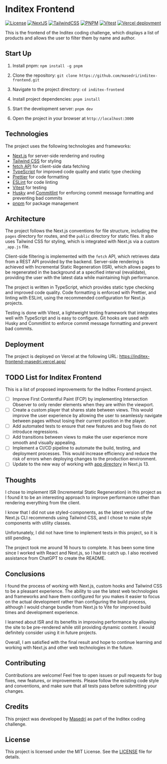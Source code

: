 # Inditex Frontend

[![License](https://img.shields.io/github/license/masedri/inditex-frontend)](https://github.com/masedri/inditex-frontend/blob/main/LICENSE)
[![NextJS](https://img.shields.io/badge/NextJS-v13.3.0-green)](https://nextjs.org/)
[![TailwindCSS](https://img.shields.io/badge/Tailwind%20CSS-v3.3.1-blue)](https://tailwindcss.com/)
[![PNPM](https://img.shields.io/badge/pnpm-v8.2.0-red)](https://pnpm.js.org/)
[![Vitest](https://img.shields.io/badge/vitest-v0.30.1-orange)](https://github.com/vitestjs/vitest)
[![Vercel deployment](https://img.shields.io/badge/Deployment-Vercel-blueviolet)](https://inditex-frontend-masedri.vercel.app/)

This is the frontend of the Inditex coding challenge, which displays a list of products and allows the user to filter them by name and author.

## Start Up

1. Install pnpm: `npm install -g pnpm`

2. Clone the repository: `git clone https://github.com/masedri/inditex-frontend.git`

3. Navigate to the project directory: `cd inditex-frontend`

4. Install project dependencies: `pnpm install`

5. Start the development server: `pnpm dev`

6. Open the project in your browser at `http://localhost:3000`

## Technologies

The project uses the following technologies and frameworks:

- [Next.js](https://nextjs.org/) for server-side rendering and routing
- [Tailwind CSS](https://tailwindcss.com/) for styling
- [fetch API](https://developer.mozilla.org/en-US/docs/Web/API/Fetch_API) for client-side data fetching
- [TypeScript](https://www.typescriptlang.org/) for improved code quality and static type checking
- [Prettier](https://prettier.io/) for code formatting
- [ESLint](https://eslint.org/) for code linting
- [Vitest](https://vitest.netlify.app/) for testing
- [Husky](https://typicode.github.io/husky/#/) and [Commitlint](https://commitlint.js.org/#/) for enforcing commit message formatting and preventing bad commits
- [pnpm](https://pnpm.io/) for package management

## Architecture

The project follows the Next.js conventions for file structure, including the `pages` directory for routes, and the `public` directory for static files. It also uses Tailwind CSS for styling, which is integrated with Next.js via a custom `_app.js` file.

Client-side filtering is implemented with the `fetch` API, which retrieves data from a REST API provided by the backend. Server-side rendering is achieved with Incremental Static Regeneration (ISR), which allows pages to be regenerated in the background at a specified interval (revalidate), providing the user with the latest data while maintaining high performance.

The project is written in TypeScript, which provides static type checking and improved code quality. Code formatting is enforced with Prettier, and linting with ESLint, using the recommended configuration for Next.js projects.

Testing is done with Vitest, a lightweight testing framework that integrates well with TypeScript and is easy to configure. Git hooks are used with Husky and Commitlint to enforce commit message formatting and prevent bad commits.

## Deployment

The project is deployed on Vercel at the following URL: https://inditex-frontend-masedri.vercel.app/

## TODO List for Inditex Frontend

This is a list of proposed improvements for the Inditex Frontend project.

- [ ] Improve First Contentful Paint (FCP) by implementing Intersection Observer to only render elements when they are within the viewport.
- [ ] Create a custom player that shares state between views. This would improve the user experience by allowing the user to seamlessly navigate between pages without losing their current position in the player.
- [ ] Add automated tests to ensure that new features and bug fixes do not introduce regressions.
- [ ] Add transitions between views to make the user experience more smooth and visually appealing.
- [ ] Implement a CI/CD pipeline to automate the build, testing, and deployment processes. This would increase efficiency and reduce the risk of errors when deploying changes to the production environment.
- [ ] Update to the new way of working with [app directory](https://blog.logrocket.com/next-js-13-app-directory/) in Next.js 13.

## Thoughts

I chose to implement ISR (Incremental Static Regeneration) in this project as I found it to be an interesting approach to improve performance rather than rendering everything from the client. 

I know that I did not use styled-components, as the latest version of the Next.js CLI recommends using Tailwind CSS, and I chose to make style components with utility classes. 

Unfortunately, I did not have time to implement tests in this project, so it is still pending.

The project took me around 16 hours to complete. It has been some time since I worked with React and Next.js, so I had to catch up. I also received assistance from ChatGPT to create the README.

## Conclusions

I found the process of working with Next.js, custom hooks and Tailwind CSS to be a pleasant experience. The ability to use the latest web technologies and frameworks and have them configured for you makes it easier to focus on the actual development rather than configuring the build process, although I would change bundle from Next.js to Vite for improved build times and development experience.

I learned about ISR and its benefits in improving performance by allowing the site to be pre-rendered while still providing dynamic content. I would definitely consider using it in future projects.

Overall, I am satisfied with the final result and hope to continue learning and working with Next.js and other web technologies in the future.

## Contributing

Contributions are welcome! Feel free to open issues or pull requests for bug fixes, new features, or improvements. Please follow the existing code style and conventions, and make sure that all tests pass before submitting your changes.

## Credits

This project was developed by [Masedri](https://github.com/masedri) as part of the Inditex coding challenge.

## License

This project is licensed under the MIT License. See the [LICENSE](LICENSE) file for details.
